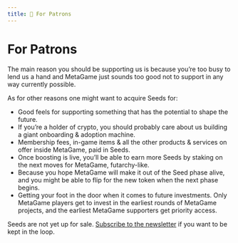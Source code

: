 ```yaml
---
title: 🐳 For Patrons
---
```

 
# For Patrons

The main reason you should be supporting us is because you’re too busy to lend us a hand and MetaGame just sounds too good not to support in any way currently possible.

  

As for other reasons one might want to acquire Seeds for:

-   Good feels for supporting something that has the potential to shape the future.
-   If you’re a holder of crypto, you should probably care about us building a giant onboarding & adoption machine.
-   Membership fees, in-game items & all the other products & services on offer inside MetaGame, paid in Seeds.
-   Once boosting is live, you’ll be able to earn more Seeds by staking on the next moves for MetaGame, futarchy-like.
-   Because you hope MetaGame will make it out of the Seed phase alive, and you might be able to flip for the new token when the next phase begins.
-   Getting your foot in the door when it comes to future investments. Only MetaGame players get to invest in the earliest rounds of MetaGame projects, and the earliest MetaGame supporters get priority access.
    

  
Seeds are not yet up for sale. [Subscribe to the newsletter](https://metagame.substack.com/) if you want to be kept in the loop.
